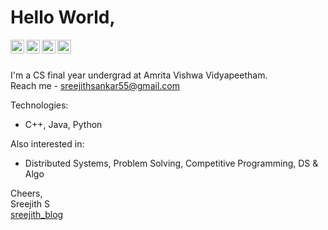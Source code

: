 <!--
**sreejithsankar55/sreejithsankar55** is a ✨ _special_ ✨ repository because its `README.md` (this file) appears on your GitHub profile.

Here are some ideas to get you started:

- 🔭 I’m currently working on ...
- 🌱 I’m currently learning ...
- 👯 I’m looking to collaborate on ...
- 🤔 I’m looking for help with ...
- 💬 Ask me about ...
- 📫 How to reach me: ...
- 😄 Pronouns: ...
- ⚡ Fun fact: ...
-->


# Hello World,

<a href="https://linkedin.com/in/sreejithsankar55">
  <img align="left" alt="Sreejith S - LinkedIn" width="22px" src="https://cdn.jsdelivr.net/npm/simple-icons@v3/icons/linkedin.svg"/>
</a>
<a href="https://instagram.com/sreejith._.s">
  <img align="left" alt="Sreejith S - Instagram" width="22px" src="https://cdn.jsdelivr.net/npm/simple-icons@v3/icons/instagram.svg"/>
</a>
<a href="https://twitter.com/sreejithsan">
  <img align="left" alt="Sreejith S - Twitter" width="22px" src="https://cdn.jsdelivr.net/npm/simple-icons@v3/icons/twitter.svg"/>
</a>
<a href="https://facebook.com/sreejithsankar55">
  <img align="left" alt="Sreejith S - Facebook" width="22px" src="https://cdn.jsdelivr.net/npm/simple-icons@v3/icons/facebook.svg"/>
</a>
<br />
<br />

I'm a CS final year undergrad at Amrita Vishwa Vidyapeetham.  
Reach me - sreejithsankar55@gmail.com

Technologies:
- C++, Java, Python

Also interested in:
- Distributed Systems, Problem Solving, Competitive Programming, DS & Algo

Cheers,  
Sreejith S  
[sreejith_blog](https://sreejithsankar.wordpress.com/)
